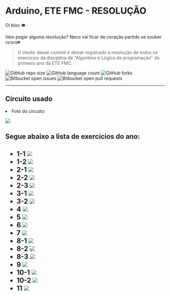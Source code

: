 # Arduino, ETE FMC - RESOLUÇÃO

Oi bixo 👁️

Veio pegar alguma resolução? Neco vai ficar de coração partido se souber rsrsrs💔
>  O intuito desse commit é deixar registrado a resolução de todos os exercícios da disciplina de "Algoritmo e Lógica de programação" do primeiro ano da ETE FMC.

![GitHub repo size](https://img.shields.io/github/repo-size/KauaMB2/CPlusPlus-CFBCursos?style=for-the-badge)
![GitHub language count](https://img.shields.io/github/languages/count/KauaMB2/CPlusPlus-CFBCursos?style=for-the-badge)
![GitHub forks](https://img.shields.io/github/forks/KauaMB2/CPlusPlus-CFBCursos?style=for-the-badge)
![Bitbucket open issues](https://img.shields.io/bitbucket/issues/KauaMB2/CPlusPlus-CFBCursos?style=for-the-badge)
![Bitbucket open pull requests](https://img.shields.io/bitbucket/pr-raw/KauaMB2/CPlusPlus-CFBCursos?style=for-the-badge)
<hr>

## Circuito usado
<li> Foto do circuito:

<img src="img\circuito.png" class="img"></a>
## Segue abaixo a lista de exercícios do ano: 

<h2>
<ul>
<li>1-1
<img src="img\1-1.jpg" class="img"></a>

<li>1-2
<img src="img\1-2.jpg" class="img"></a>

<li>2-1
<img src="img\2-1.jpg" class="img"></a>

<li>2-2
<img src="img\2-2.jpg" class="img"></a>

<li>2-3
<img src="img\2-3.jpg" class="img"></a>

<li>3-1
<img src="img\3-1.jpg" class="img"></a>

<li>3-2
<img src="img\3-2.jpg" class="img"></a>

<li>4
<img src="img\4.jpg" class="img"></a>

<li>5
<img src="img\5.jpg" class="img"></a>

<li>6
<img src="img\6.jpg" class="img"></a>

<li>7
<img src="img\7.jpg" class="img"></a>

<li>8-1
<img src="img\8-1.jpg" class="img"></a>

<li>8-2
<img src="img\8-2.jpg" class="img"></a>

<li>8-3
<img src="img\8-3.jpg" class="img"></a>

<li>9
<img src="img\9.jpg" class="img"></a>

<li>10-1
<img src="img\10-1.jpg" class="img"></a>

<li>10-2
<img src="img\10-2.jpg" class="img"></a>

<li>11
<img src="img\11.jpg" class="img"></a>
</ul>
</h2>
